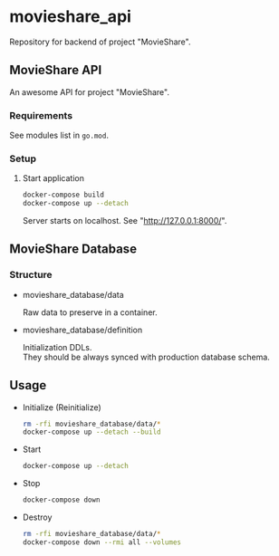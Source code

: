 # movieshare_api

Repository for backend of project "MovieShare".

## MovieShare API

An awesome API for project "MovieShare".

### Requirements

See modules list in `go.mod`.

### Setup

1. Start application

    ```sh
    docker-compose build
    docker-compose up --detach
    ```

    Server starts on localhost.
    See "http://127.0.0.1:8000/".


## MovieShare Database

### Structure

- movieshare_database/data

  Raw data to preserve in a container.

- movieshare_database/definition

  Initialization DDLs.  
  They should be always synced with production database schema.

## Usage

- Initialize (Reinitialize)

    ```sh
    rm -rfi movieshare_database/data/*
    docker-compose up --detach --build
    ```

- Start

    ```sh
    docker-compose up --detach
    ```

- Stop

    ```sh
    docker-compose down
    ```

- Destroy

    ```sh
    rm -rfi movieshare_database/data/*
    docker-compose down --rmi all --volumes
    ```

